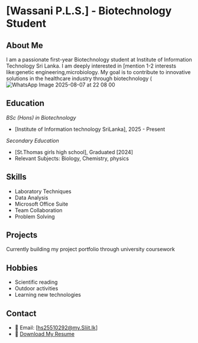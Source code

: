 # [Wassani P.L.S.] - Biotechnology Student

## About Me
I am a passionate first-year Biotechnology student at Institute of Information Technology Sri Lanka. I am deeply interested in [mention 1-2 interests like:genetic engineering,microbiology. My goal is to contribute to innovative solutions in the healthcare industry through biotechnology
(![WhatsApp Image 2025-08-07 at 22 08 00](https://github.com/user-attachments/assets/d1a93106-2960-4f9e-8ceb-3b62ede2c87c)

## Education
*BSc (Hons) in Biotechnology*
- [Institute of Information technology SriLanka], 2025 - Present

*Secondary Education*
- [St.Thomas girls high school], Graduated [2024]
- Relevant Subjects: Biology, Chemistry, physics

## Skills
- Laboratory Techniques
- Data Analysis
- Microsoft Office Suite
- Team Collaboration
- Problem Solving

## Projects
Currently building my project portfolio through university coursework

## Hobbies
- Scientific reading
- Outdoor activities
- Learning new technologies

## Contact
- 📧 Email: [hs25510292@my.Sliit.lk]
- 📄 [Download My Resume](HS25510292_CV.pdf)
